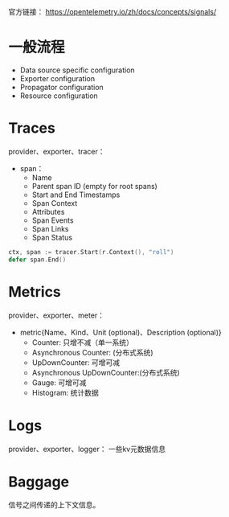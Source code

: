 官方链接： https://opentelemetry.io/zh/docs/concepts/signals/
# 一般流程
- Data source specific configuration
- Exporter configuration
- Propagator configuration
- Resource configuration 

# Traces
 provider、exporter、tracer：
 - span：
    - Name
    - Parent span ID (empty for root spans)
    - Start and End Timestamps
    - Span Context
    - Attributes
    - Span Events
    - Span Links
    - Span Status
 ```go
ctx, span := tracer.Start(r.Context(), "roll")
defer span.End()
 ```
# Metrics
provider、exporter、meter：
- metric{Name、Kind、Unit (optional)、Description (optional)}
    - Counter: 只增不减（单一系统）
    - Asynchronous Counter: (分布式系统)
    - UpDownCounter: 可增可减
    - Asynchronous UpDownCounter:(分布式系统)
    - Gauge: 可增可减
    - Histogram: 统计数据
# Logs
provider、exporter、logger：
一些kv元数据信息

# Baggage
信号之间传递的上下文信息。